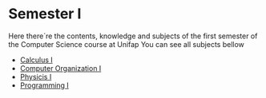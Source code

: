 # Semester I

Here there´re the contents, knowledge and subjects of the first semester of the Computer Science course at Unifap
You can see all subjects bellow

* [Calculus I]()
* [Computer Organization I]()
* [Physicis I]()
* [Programming I]()
